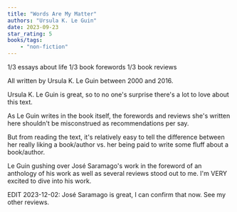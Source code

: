 ```yaml
---
title: "Words Are My Matter"
authors: "Ursula K. Le Guin"
date: 2023-09-23
star_rating: 5
books/tags:
    - "non-fiction"
---
```

1/3 essays about life
1/3 book forewords
1/3 book reviews

All written by Ursula K. Le Guin between 2000 and 2016.

Ursula K. Le Guin is great, so to no one's surprise there's a lot to love about this text.

<!--more-->

As Le Guin writes in the book itself, the forewords and reviews she's written here shouldn't be misconstrued as recommendations per say.

But from reading the text, it's relatively easy to tell the difference between her really liking a book/author vs. her being paid to write some fluff about a book/author.

Le Guin gushing over José Saramago's work in the foreword of an anthology of his work as well as several reviews stood out to me. I'm VERY excited to dive into his work.

EDIT 2023-12-02: José Saramago is great, I can confirm that now. See my other reviews.
